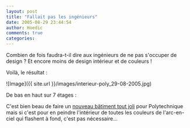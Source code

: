 ```yaml
---
layout: post
title: "Fallait pas les ingénieurs"
date: 2005-08-29 23:44:54
author: Hoedic
comments: true
categories: 
---
```



Combien de fois faudra-t-il dire aux ingénieurs de ne pas s'occuper de design ? Et encore moins de design intérieur et de couleurs !

Voilà, le résultat :

![Image]({{ site.url }}/images/interieur-poly_29-08-2005.jpg)
<div class="photoattrib">De bas en haut sur 7 étages :</div>



C'est bien beau de faire un [nouveau bâtiment tout joli](http://www.polymtl.ca/carrefour/cms/aper_archive.php?NoDocument=1574&tome=56) pour Polytechnique mais si c'est pour en peindre l'intérieur de toutes les couleurs de l'arc-en-ciel qui flashent à fond, c'est pas nécessaire...